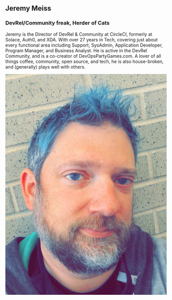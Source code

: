 ## Jeremy Meiss
### DevRel/Community freak, Herder of Cats
Jeremy is the Director of DevRel & Community at CircleCI, formerly at Solace, Auth0, and XDA. With over 27 years in Tech, covering just about every functional area including Support, SysAdmin, Application Developer, Program Manager, and Business Analyst. He is active in the DevRel Community, and is a co-creator of DevOpsPartyGames.com. A lover of all things coffee, community, open source, and tech, he is also house-broken, and (generally) plays well with others. 

![Headshot](https://github.com/jerdog/speaking/blob/master/headshots/another_blue.jpg)
